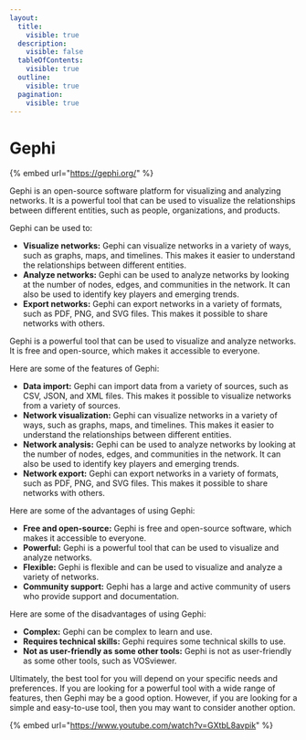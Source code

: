 ```yaml
---
layout:
  title:
    visible: true
  description:
    visible: false
  tableOfContents:
    visible: true
  outline:
    visible: true
  pagination:
    visible: true
---
```


# Gephi

{% embed url="https://gephi.org/" %}

Gephi is an open-source software platform for visualizing and analyzing networks. It is a powerful tool that can be used to visualize the relationships between different entities, such as people, organizations, and products.

Gephi can be used to:

* **Visualize networks:** Gephi can visualize networks in a variety of ways, such as graphs, maps, and timelines. This makes it easier to understand the relationships between different entities.
* **Analyze networks:** Gephi can be used to analyze networks by looking at the number of nodes, edges, and communities in the network. It can also be used to identify key players and emerging trends.
* **Export networks:** Gephi can export networks in a variety of formats, such as PDF, PNG, and SVG files. This makes it possible to share networks with others.

Gephi is a powerful tool that can be used to visualize and analyze networks. It is free and open-source, which makes it accessible to everyone.

Here are some of the features of Gephi:

* **Data import:** Gephi can import data from a variety of sources, such as CSV, JSON, and XML files. This makes it possible to visualize networks from a variety of sources.
* **Network visualization:** Gephi can visualize networks in a variety of ways, such as graphs, maps, and timelines. This makes it easier to understand the relationships between different entities.
* **Network analysis:** Gephi can be used to analyze networks by looking at the number of nodes, edges, and communities in the network. It can also be used to identify key players and emerging trends.
* **Network export:** Gephi can export networks in a variety of formats, such as PDF, PNG, and SVG files. This makes it possible to share networks with others.

Here are some of the advantages of using Gephi:

* **Free and open-source:** Gephi is free and open-source software, which makes it accessible to everyone.
* **Powerful:** Gephi is a powerful tool that can be used to visualize and analyze networks.
* **Flexible:** Gephi is flexible and can be used to visualize and analyze a variety of networks.
* **Community support:** Gephi has a large and active community of users who provide support and documentation.

Here are some of the disadvantages of using Gephi:

* **Complex:** Gephi can be complex to learn and use.
* **Requires technical skills:** Gephi requires some technical skills to use.
* **Not as user-friendly as some other tools:** Gephi is not as user-friendly as some other tools, such as VOSviewer.

Ultimately, the best tool for you will depend on your specific needs and preferences. If you are looking for a powerful tool with a wide range of features, then Gephi may be a good option. However, if you are looking for a simple and easy-to-use tool, then you may want to consider another option.

{% embed url="https://www.youtube.com/watch?v=GXtbL8avpik" %}
